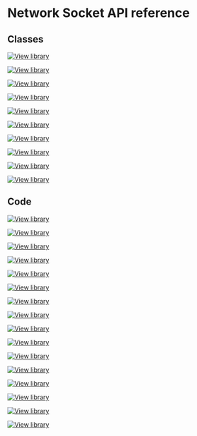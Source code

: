 # Network Socket API reference

## Classes

[![View library](https://www.mbed.com/embed/?type=library)](https://docs.mbed.com/docs/testing-docs-features/en/latest/api/classCellularInterface.html)

[![View library](https://www.mbed.com/embed/?type=library)](https://docs.mbed.com/docs/testing-docs-features/en/latest/api/classEthernetInterface.html)

[![View library](https://www.mbed.com/embed/?type=library)](https://docs.mbed.com/docs/testing-docs-features/en/latest/api/classMeshInterface.html)

[![View library](https://www.mbed.com/embed/?type=library)](https://docs.mbed.com/docs/testing-docs-features/en/latest/api/classNetworkStack.html)

[![View library](https://www.mbed.com/embed/?type=library)](https://docs.mbed.com/docs/testing-docs-features/en/latest/api/classSocket.html)

[![View library](https://www.mbed.com/embed/?type=library)](https://docs.mbed.com/docs/testing-docs-features/en/latest/api/classSocketAddress.html)

[![View library](https://www.mbed.com/embed/?type=library)](https://docs.mbed.com/docs/testing-docs-features/en/latest/api/classTCPServer.html)

[![View library](https://www.mbed.com/embed/?type=library)](https://docs.mbed.com/docs/testing-docs-features/en/latest/api/classTCPSocket.html)

[![View library](https://www.mbed.com/embed/?type=library)](https://docs.mbed.com/docs/testing-docs-features/en/latest/api/classUDPSocket.html)

[![View library](https://www.mbed.com/embed/?type=library)](https://docs.mbed.com/docs/testing-docs-features/en/latest/api/classWiFiInterface.html)

## Code

[![View library](https://www.mbed.com/embed/?type=library)](https://docs.mbed.com/docs/testing-docs-features/en/latest/api/CellularInterface_8h_source.html)

[![View library](https://www.mbed.com/embed/?type=library)](https://docs.mbed.com/docs/testing-docs-features/en/latest/api/EthernetInterface_8h_source.html)

[![View library](https://www.mbed.com/embed/?type=library)](https://docs.mbed.com/docs/testing-docs-features/en/latest/api/MeshInterface_8h_source.html)

[![View library](https://www.mbed.com/embed/?type=library)](https://docs.mbed.com/docs/testing-docs-features/en/latest/api/NetworkStack_8h_source.html)

[![View library](https://www.mbed.com/embed/?type=library)](https://docs.mbed.com/docs/testing-docs-features/en/latest/api/Socket_8h_source.html)

[![View library](https://www.mbed.com/embed/?type=library)](https://docs.mbed.com/docs/testing-docs-features/en/latest/api/SocketAddress_8h_source.html)

[![View library](https://www.mbed.com/embed/?type=library)](https://docs.mbed.com/docs/testing-docs-features/en/latest/api/TCPServer_8h_source.html)

[![View library](https://www.mbed.com/embed/?type=library)](https://docs.mbed.com/docs/testing-docs-features/en/latest/api/TCPSocket_8h_source.html)

[![View library](https://www.mbed.com/embed/?type=library)](https://docs.mbed.com/docs/testing-docs-features/en/latest/api/UDPSocket_8h_source.html)

[![View library](https://www.mbed.com/embed/?type=library)](https://docs.mbed.com/docs/testing-docs-features/en/latest/api/WiFiInterface_8h_source.html)

[![View library](https://www.mbed.com/embed/?type=library)]()

[![View library](https://www.mbed.com/embed/?type=library)]()

[![View library](https://www.mbed.com/embed/?type=library)]()

[![View library](https://www.mbed.com/embed/?type=library)]()

[![View library](https://www.mbed.com/embed/?type=library)]()

[![View library](https://www.mbed.com/embed/?type=library)]()